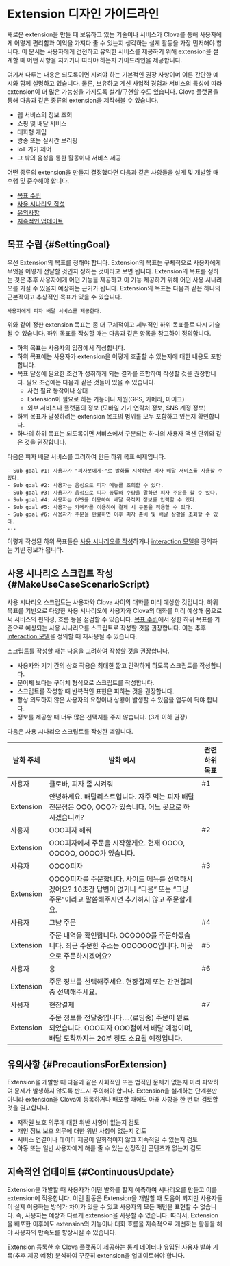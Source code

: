 # Extension 디자인 가이드라인

새로운 extension을 만들 때 보유하고 있는 기술이나 서비스가 Clova를 통해 사용자에게 어떻게 편리함과 이익을 가져다 줄 수 있는지 생각하는 설계 활동을 가장 먼저해야 합니다. 이 문서는 사용자에게 건전하고 유익한 서비스를 제공하기 위해 extension을 설계할 때 어떤 사항을 지키거나 따라야 하는지 가이드라인을 제공합니다.

여기서 다루는 내용은 되도록이면 지켜야 하는 기본적인 권장 사항이며 이른 간단한 예시와 함께 설명하고 있습니다. 물론, 보유하고 계신 사업적 경험과 서비스의 특성에 따라 extension이 더 많은 가능성을 가지도록 설계/구현할 수도 있습니다. Clova 플랫폼을 통해 다음과 같은 종류의 extension을 제작해볼 수 있습니다.

* 웹 서비스의 정보 조회
* 쇼핑 및 배달 서비스
* 대화형 게임
* 방송 또는 실시간 브리핑
* IoT 기기 제어
* 그 밖의 음성을 통한 활동이나 서비스 제공

어떤 종류의 extension을 만들지 결정했다면 다음과 같은 사항들을 설계 및 개발할 때 수행 및 준수해야 합니다.

* [목표 수립](#SettingGoal)
* [사용 시나리오 작성](#MakeUseCaseScenarioScript)
* [유의사항](#Precautions)
* [지속적인 업데이트](#ContinuousUpdate)

## 목표 수립 {#SettingGoal}

우선 Extension의 목표를 정해야 합니다. Extension의 목표는 구체적으로 사용자에게 무엇을 어떻게 전달할 것인지 정하는 것이라고 보면 됩니다. Extension의 목표를 정하는 것은 추후 사용자에게 어떤 기능을 제공하고 이 기능 제공하기 위해 어떤 사용 시나리오를 가질 수 있을지 예상하는 근거가 됩니다. Extension의 목표는 다음과 같은 하나의 근본적이고 추상적인 목표가 있을 수 있습니다.

```
사용자에게 피자 배달 서비스를 제공한다.
```

위와 같이 정한 extension 목표는 좀 더 구체적이고 세부적인 하위 목표들로 다시 기술될 수 있습니다. 하위 목표를 작성할 때는 다음과 같은 항목을 참고하여 정의합니다.

* 하위 목표는 사용자의 입장에서 작성합니다.
* 하위 목표에는 사용자가 extension을 어떻게 호출할 수 있는지에 대한 내용도 포함합니다.
* 목표 달성에 필요한 조건과 성취하게 되는 결과를 조합하여 작성할 것을 권장합니다. 필요 조건에는 다음과 같은 것들이 있을 수 있습니다.
  - 사전 필요 동작이나 상태
  - Extension이 필요로 하는 기능이나 자원(GPS, 카메라, 마이크)
  - 외부 서비스나 플랫폼의 정보 (모바일 기기 연락처 정보, SNS 계정 정보)
* 하위 목표가 달성하려는 extension 목표의 범위를 모두 포함하고 있는지 확인합니다.
* 하나의 하위 목표는 되도록이면 서비스에서 구분되는 하나의 사용자 액션 단위와 같은 것을 권장합니다.

다음은 피자 배달 서비스를 고려하여 만든 하위 목표 예제입니다.

```
- Sub goal #1: 사용자가 "피자봇에게~"로 발화를 시작하면 피자 배달 서비스를 사용할 수 있다.
- Sub goal #2: 사용자는 음성으로 피자 메뉴를 조회할 수 있다.
- Sub goal #3: 사용자가 음성으로 피자 종류와 수량을 말하면 피자 주문을 할 수 있다.
- Sub goal #4: 사용자는 GPS를 이용하여 배달 목적지 정보를 입력할 수 있다.
- Sub goal #5: 사용자는 카메라를 이용하여 결제 시 쿠폰을 적용할 수 있다.
- Sub goal #6: 사용자가 주문을 완료하면 이후 피자 준비 및 배달 상황을 조회할 수 있다.
...
```

이렇게 작성된 하위 목표들은 [사용 시나리오를 작성](#MakeUseCaseScenarioScript)하거나 [interaction 모델](/DevConsole/Guides/CEK/Define_Interaction_Model.md)을 정의하는 기반 정보가 됩니다.

## 사용 시나리오 스크립트 작성 {#MakeUseCaseScenarioScript}

사용 시나리오 스크립트는 사용자와 Clova 사이의 대화를 미리 예상한 것입니다. 하위 목표를 기반으로 다양한 사용 시나리오에 사용자와 Clova의 대화를 미리 예상해 봄으로써 서비스의 편의성, 흐름 등을 점검할 수 있습니다. [목표 수립](#SettingGoal)에서 정한 하위 목표를 기준으로 예상되는 사용 시나리오를 스크립트로 작성할 것을 권장합니다. 이는 추후 [interaction 모델](/DevConsole/Guides/CEK/Define_Interaction_Model.md)을 정의할 때 재사용될 수 있습니다.

스크립트를 작성할 때는 다음을 고려하여 작성할 것을 권장합니다.
* 사용자와 기기 간의 상호 작용은 최대한 짧고 간략하게 하도록 스크립트를 작성합니다.
* 문어체 보다는 구어체 형식으로 스크립트를 작성합니다.
* 스크립트를 작성할 때 반복적인 표현은 피하는 것을 권장합니다.
* 항상 의도하지 않은 사용자의 요청이나 상황이 발생할 수 있음을 염두에 둬야 합니다.
* 정보를 제공할 때 너무 많은 선택지를 주지 않습니다. (3개 이하 권장)

다음은 사용 시나리오 스크립트를 작성한 예입니다.

| 발화 주체   | 발화 예시                                             | 관련 하위 목표  |
|-----------|-----------------------------------------------------|-------------|
| 사용자      | 클로바, 피자 좀 시켜줘                                   | #1 |
| Extension | 안녕하세요. 배달리스트입니다. 자주 먹는 피자 배달 전문점은 OOO, OOO가 있습니다. 어느 곳으로 하시겠습니까?  |         |
| 사용자      | OOO피자 해줘                                          | #2  |
| Extension | OOO피자에서 주문을 시작할게요. 현재 OOOO, OOOOO, OOOO가 있습니다. |           |
| 사용자      | OOOO피자                                             | #3  |
| Extension | OOOO피자를 주문합니다. 사이드 메뉴를 선택하시겠어요? 10초간 답변이 없거나 “다음” 또는 “그냥 주문”이라고 말씀해주시면 추가하지 않고 주문할게요. |   |
| 사용자      | 그냥 주문                                              | #4   |
| Extension | 주문 내역을 확인합니다. OOOOOO를 주문하셨습니다. 최근 주문한 주소는 OOOOOOO입니다. 이곳으로 주문하시겠어요? | #5  |
| 사용자      | 응                                                   | #6   |
| Extension | 주문 정보를 선택해주세요. 현장결제 또는 간편결제 중 선택해주세요.   |                |
| 사용자      | 현장결제                                               | #7  |
| Extension | 주문 정보를 전달중입니다….(로딩중) 주문이 완료되었습니다. OOO피자 OOO점에서 배달 예정이며, 배달 도착까지는 20분 정도 소요될 예정입니다.  |   |

## 유의사항 {#PrecautionsForExtension}

Extension을 개발할 때 다음과 같은 사회적인 또는 법적인 문제가 없는지 미리 파악하여 문제가 발생하지 않도록 반드시 주의해야 합니다. Extension을 설계하는 단계뿐만 아니라 extension을 Clova에 등록하거나 배포할 때에도 아래 사항을 한 번 더 검토할 것을 권고합니다.

* 저작권 보호 의무에 대한 위반 사항이 없는지 검토
* 개인 정보 보호 의무에 대한 위반 사항이 없는지 검토
* 서비스 연결이나 데이터 제공이 일회적이지 않고 지속적일 수 있는지 검토
* 아동 또는 일반 사용자에게 해를 줄 수 있는 선정적인 콘텐츠가 없는지 검토

## 지속적인 업데이트 {#ContinuousUpdate}

Extension을 개발할 때 사용자가 어떤 발화를 할지 예측하여 시나리오를 만들고 이를 extension에 적용합니다. 이런 활동은 Extension을 개발할 때 도움이 되지만 사용자들이 실제 이용하는 방식가 차이가 있을 수 있고 사용자의 모든 패턴을 표현할 수 없습니다. 즉, 사용자는 예상과 다르게 extension을 사용할 수 있습니다. 따라서, Extension을 배포한 이후에도 extension의 기능이나 대화 흐름을 지속적으로 개선하는 활동을 해야 사용자의 만족도를 향상시킬 수 있습니다.

Extension 등록한 후 Clova 플랫폼이 제공하는 통계 데이터나 유입된 사용자 발화 기록(추후 제공 예정) 분석하여 꾸준히 extension을 업데이트해야 합니다.
